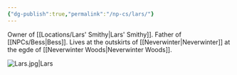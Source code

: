 ```yaml
---
{"dg-publish":true,"permalink":"/np-cs/lars/"}
---
```


Owner of [[Locations/Lars' Smithy\|Lars' Smithy]]. Father of [[NPCs/Bess\|Bess]]. Lives at the outskirts of [[Neverwinter\|Neverwinter]] at the egde of [[Neverwinter Woods\|Neverwinter Woods]].

![Lars.jpg|Lars](/img/user/Assets/Lars.jpg)
